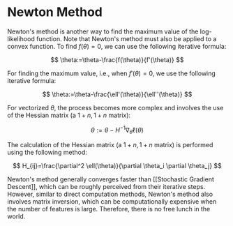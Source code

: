# Newton Method

Newton's method is another way to find the maximum value of the log-likelihood function. Note that Newton's method must also be applied to a convex function. To find $f(\theta) = 0$, we can use the following iterative formula:

$$
\theta:=\theta-\frac{f(\theta)}{f'(\theta)}
$$

For finding the maximum value, i.e., when $f'(\theta)=0$, we use the following iterative formula:

$$
\theta:=\theta-\frac{\ell'(\theta)}{\ell''(\theta)}
$$

For vectorized $\theta$, the process becomes more complex and involves the use of the Hessian matrix (a $1+n,1+n$ matrix):

$$
\theta:=\theta-H^{-1}\nabla_{\theta}\ell(\theta)
$$

The calculation of the Hessian matrix (a $1+n,1+n$ matrix) is performed using the following method:

$$
H_{ij}=\frac{\partial^2 \ell(\theta)}{\partial \theta_i \partial \theta_j}
$$

Newton's method generally converges faster than [[Stochastic Gradient Descent]], which can be roughly perceived from their iterative steps. However, similar to direct computation methods, Newton's method also involves matrix inversion, which can be computationally expensive when the number of features is large. Therefore, there is no free lunch in the world.
